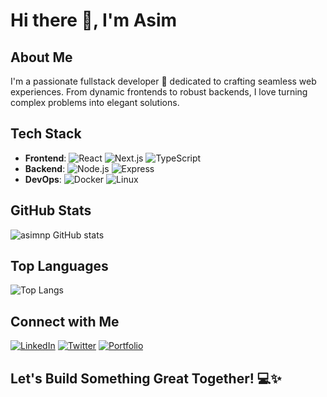 # Hi there 👋, I'm Asim

## About Me
I'm a passionate fullstack developer 🚀 dedicated to crafting seamless web experiences. From dynamic frontends to robust backends, I love turning complex problems into elegant solutions.

## Tech Stack
- **Frontend**: ![React](https://img.shields.io/badge/React-20232A?style=for-the-badge&logo=react&logoColor=61DAFB) ![Next.js](https://img.shields.io/badge/Next.js-000000?style=for-the-badge&logo=nextdotjs&logoColor=white) ![TypeScript](https://img.shields.io/badge/TypeScript-007ACC?style=for-the-badge&logo=typescript&logoColor=white)
- **Backend**: ![Node.js](https://img.shields.io/badge/Node.js-339933?style=for-the-badge&logo=nodedotjs&logoColor=white) ![Express](https://img.shields.io/badge/Express-000000?style=for-the-badge&logo=express&logoColor=white)
- **DevOps**: ![Docker](https://img.shields.io/badge/Docker-2496ED?style=for-the-badge&logo=docker&logoColor=white) ![Linux](https://img.shields.io/badge/Linux-FCC624?style=for-the-badge&logo=linux&logoColor=black)

## GitHub Stats
![asimnp GitHub stats](https://github-readme-stats.vercel.app/api?username=yourusername&show_icons=true&theme=radical)

## Top Languages
![Top Langs](https://github-readme-stats.vercel.app/api/top-langs/?username=yourusername&layout=compact&theme=radical)

## Connect with Me
[![LinkedIn](https://img.shields.io/badge/LinkedIn-0077B5?style=for-the-badge&logo=linkedin&logoColor=white)](https://www.linkedin.com/in/yourlinkedin) [![Twitter](https://img.shields.io/badge/Twitter-1DA1F2?style=for-the-badge&logo=twitter&logoColor=white)](https://twitter.com/yourtwitter) [![Portfolio](https://img.shields.io/badge/Portfolio-000000?style=for-the-badge&logo=About.me&logoColor=white)](https://yourportfolio.com)

## Let's Build Something Great Together! 💻✨
